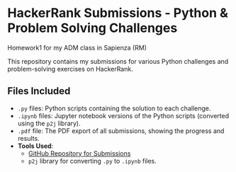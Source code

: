 # HackerRank Submissions - Python & Problem Solving Challenges
Homework1 for my ADM class in Sapienza (RM)

This repository contains my submissions for various Python challenges and problem-solving exercises on HackerRank.

## Files Included

- `.py` files: Python scripts containing the solution to each challenge.
- `.ipynb` files: Jupyter notebook versions of the Python scripts (converted using the `p2j` library).
- `.pdf` file: The PDF export of all submissions, showing the progress and results.
- **Tools Used**:
    - [GitHub Repository for Submissions](https://github.com/vokbuda/submissions_hackerrank)
    - `p2j` library for converting `.py` to `.ipynb` files.
